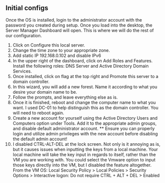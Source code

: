 ## Initial configs
Once the OS is installed, login to the administrator account with the password you created during setup. Once you load into the desktop, the Server Manager Dashboard will open. This is where we will do the rest of our configuration. 
1. Click on Configure this local server.
2. Change the time zone to your appropriate zone.
3. Add static IP 192.168.0.102 and disable IPv6
4. In the upper right of the dashboard, click on Add Roles and Features. Install the following roles: DNS Server and Active Directory Domain Services.
5. Once installed, click on flag at the top right and Promote this server to a domain controller.
6. In this wizard, you will add a new forest. Name it according to what you desire your domain name to be. 
7. Follow the prompts, and leave everything else as is.
8. Once it is finished, reboot and change the computer name to what you want. I used DC-01 to help distinguish this as the domain controller. You will need to reboot again.
9. Create a new account for yourself using the Active Directory Users and Computers option under Tools. Add it to the appropriate admin groups, and disable default administrator account.
** Ensure you can properly login and utilize admin privileges with the new account before disabling the default admin account!
10. I disabled CTRL-ALT-DEL at the lock screen. Not only is it annoying as is, but it causes issues when inputting the keys from a local machine. Your local machine will take the key input in regards to itself, rather than the VM you are working with. You could select the Vmware option to input those keys directly into the VM, but I disabled the feature altogether.
From the VM OS: Local Security Policy > Local Policies > Security Options > Interactive logon: Do not require CTRL + ALT + DEL > Enabled

